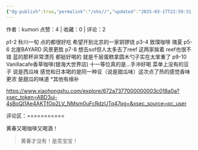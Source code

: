 ```yaml
---
{"dg-publish":true,"permalink":"/xhs//","updated":"2025-03-17T22:59:51.590+08:00"}
---
```


作者：kumori
点赞：4   |   收藏：0   |   评论：2

p1-2 秋川一旬
点的都很好吃 希望开到北京的一家铜锣烧
p3-4 致璞咖啡 瑰夏
p5-6 北崖BAYARD 风景更胜
p7-8 想去sof但人太多去了reef 这两家挨着 reef也很不错 蓝的那杯非常漂亮 都挺好喝的 就是千层蛋糕拿圆木勺子实在太笨重了
p9-10 Vanillacafe香草咖啡(银海大世界店)
十一等位真的是…手冲好喝 菜单上没有的豆子 说是西瓜味 感觉和日本喝的是同一种豆（说是甜瓜味）这次点了热的感觉香味更浓 是甜瓜的味道
*其他有缘补

https://www.xiaohongshu.com/explore/672a7377000000003c018a0a?xsec_token=ABD3ui-4sBoQI1Ae4AKTfOp2LV_NMsm0uFcRdzUTq47pg=&xsec_source=pc_user

评论区：===========

黄春又喝咖啡又喝酒！

> 黄春才没有！是乖宝宝！